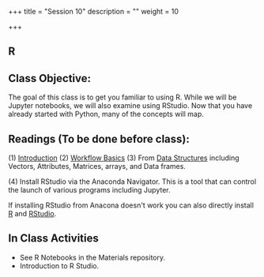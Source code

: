+++
title = "Session 10"
description = ""
weight = 10

+++

## R

## Class Objective:

The goal of this class is to get you familiar to using R. While we will be Jupyter notebooks, we will also examine using RStudio. Now that you have already started with Python, many of the concepts will map.

## Readings (To be done before class):
(1) [Introduction](http://r4ds.had.co.nz/introduction.html)
(2) [Workflow Basics](http://r4ds.had.co.nz/workflow-basics.html)
(3) From [Data Structures](http://adv-r.had.co.nz/Data-structures.html) including Vectors, Attributes,
Matrices, arrays, and Data frames.

(4) Install RStudio via the Anaconda Navigator. This is a tool that can control the launch of various programs including Jupyter.

If installing RStudio from Anacona doesn't work you can also directly install [R](http://cran.revolutionanalytics.com) and [RStudio](https://www.rstudio.com/products/rstudio/download/#download).

## In Class Activities
- See R Notebooks in the Materials repository.
- Introduction to R Studio.
